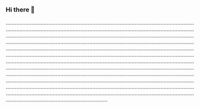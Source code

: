 ### Hi there 👋

...................................................................................................................................................................................................................................................................................................................................................................................................................................................................................................................................................................................................................................................................................................................................................................................................................................................................................................................................................................................................................................................................................................................................................................................................................................................................................................................................................................................................................................................................................................................................................................................................................
